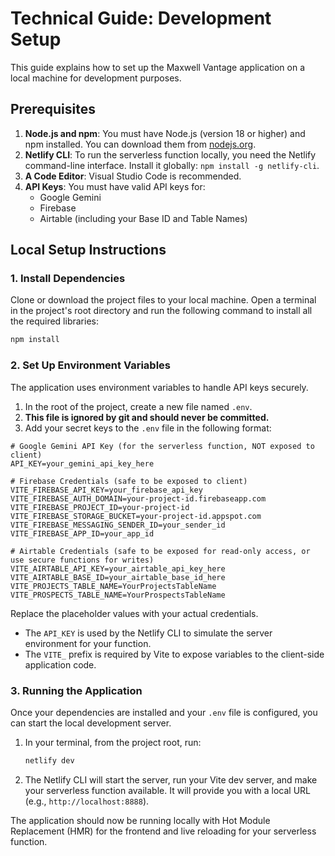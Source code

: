 

# Technical Guide: Development Setup

This guide explains how to set up the Maxwell Vantage application on a local machine for development purposes.

## Prerequisites

1.  **Node.js and npm**: You must have Node.js (version 18 or higher) and npm installed. You can download them from [nodejs.org](https://nodejs.org/).
2.  **Netlify CLI**: To run the serverless function locally, you need the Netlify command-line interface. Install it globally: `npm install -g netlify-cli`.
3.  **A Code Editor**: Visual Studio Code is recommended.
4.  **API Keys**: You must have valid API keys for:
    -   Google Gemini
    -   Firebase
    -   Airtable (including your Base ID and Table Names)

## Local Setup Instructions

### 1. Install Dependencies

Clone or download the project files to your local machine. Open a terminal in the project's root directory and run the following command to install all the required libraries:

```bash
npm install
```

### 2. Set Up Environment Variables

The application uses environment variables to handle API keys securely.

1.  In the root of the project, create a new file named `.env`.
2.  **This file is ignored by git and should never be committed.**
3.  Add your secret keys to the `.env` file in the following format:

```env
# Google Gemini API Key (for the serverless function, NOT exposed to client)
API_KEY=your_gemini_api_key_here

# Firebase Credentials (safe to be exposed to client)
VITE_FIREBASE_API_KEY=your_firebase_api_key
VITE_FIREBASE_AUTH_DOMAIN=your-project-id.firebaseapp.com
VITE_FIREBASE_PROJECT_ID=your-project-id
VITE_FIREBASE_STORAGE_BUCKET=your-project-id.appspot.com
VITE_FIREBASE_MESSAGING_SENDER_ID=your_sender_id
VITE_FIREBASE_APP_ID=your_app_id

# Airtable Credentials (safe to be exposed for read-only access, or use secure functions for writes)
VITE_AIRTABLE_API_KEY=your_airtable_api_key_here
VITE_AIRTABLE_BASE_ID=your_airtable_base_id_here
VITE_PROJECTS_TABLE_NAME=YourProjectsTableName
VITE_PROSPECTS_TABLE_NAME=YourProspectsTableName
```
Replace the placeholder values with your actual credentials. 
- The `API_KEY` is used by the Netlify CLI to simulate the server environment for your function.
- The `VITE_` prefix is required by Vite to expose variables to the client-side application code.

### 3. Running the Application

Once your dependencies are installed and your `.env` file is configured, you can start the local development server.

1.  In your terminal, from the project root, run:
    ```bash
    netlify dev
    ```
2.  The Netlify CLI will start the server, run your Vite dev server, and make your serverless function available. It will provide you with a local URL (e.g., `http://localhost:8888`).

The application should now be running locally with Hot Module Replacement (HMR) for the frontend and live reloading for your serverless function.
